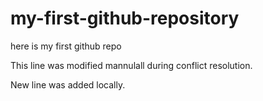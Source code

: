 # my-first-github-repository
here is my first github repo

This line was modified mannulall during conflict resolution. 

New line was added locally. 